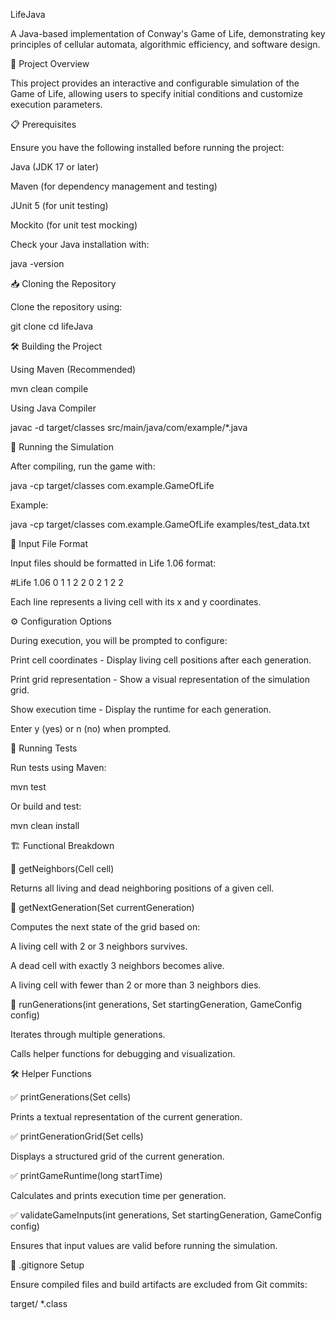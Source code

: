 LifeJava

A Java-based implementation of Conway's Game of Life, demonstrating key principles of cellular automata, algorithmic efficiency, and software design.

📌 Project Overview

This project provides an interactive and configurable simulation of the Game of Life, allowing users to specify initial conditions and customize execution parameters.

📋 Prerequisites

Ensure you have the following installed before running the project:

Java (JDK 17 or later)

Maven (for dependency management and testing)

JUnit 5 (for unit testing)

Mockito (for unit test mocking)

Check your Java installation with:

java -version

📥 Cloning the Repository

Clone the repository using:

git clone <repository-url>
cd lifeJava

🛠️ Building the Project

Using Maven (Recommended)

mvn clean compile

Using Java Compiler

javac -d target/classes src/main/java/com/example/*.java

🚀 Running the Simulation

After compiling, run the game with:

java -cp target/classes com.example.GameOfLife <path-to-input-file>

Example:

java -cp target/classes com.example.GameOfLife examples/test_data.txt

📝 Input File Format

Input files should be formatted in Life 1.06 format:

#Life 1.06
0 1
1 2
2 0
2 1
2 2

Each line represents a living cell with its x and y coordinates.

⚙️ Configuration Options

During execution, you will be prompted to configure:

Print cell coordinates - Display living cell positions after each generation.

Print grid representation - Show a visual representation of the simulation grid.

Show execution time - Display the runtime for each generation.

Enter y (yes) or n (no) when prompted.

🧪 Running Tests

Run tests using Maven:

mvn test

Or build and test:

mvn clean install

🏗️ Functional Breakdown

🔹 getNeighbors(Cell cell)

Returns all living and dead neighboring positions of a given cell.

🔹 getNextGeneration(Set<Cell> currentGeneration)

Computes the next state of the grid based on:

A living cell with 2 or 3 neighbors survives.

A dead cell with exactly 3 neighbors becomes alive.

A living cell with fewer than 2 or more than 3 neighbors dies.

🔹 runGenerations(int generations, Set<Cell> startingGeneration, GameConfig config)

Iterates through multiple generations.

Calls helper functions for debugging and visualization.

🛠️ Helper Functions

✅ printGenerations(Set<Cell> cells)

Prints a textual representation of the current generation.

✅ printGenerationGrid(Set<Cell> cells)

Displays a structured grid of the current generation.

✅ printGameRuntime(long startTime)

Calculates and prints execution time per generation.

✅ validateGameInputs(int generations, Set<Cell> startingGeneration, GameConfig config)

Ensures that input values are valid before running the simulation.

📂 .gitignore Setup

Ensure compiled files and build artifacts are excluded from Git commits:

target/
*.class